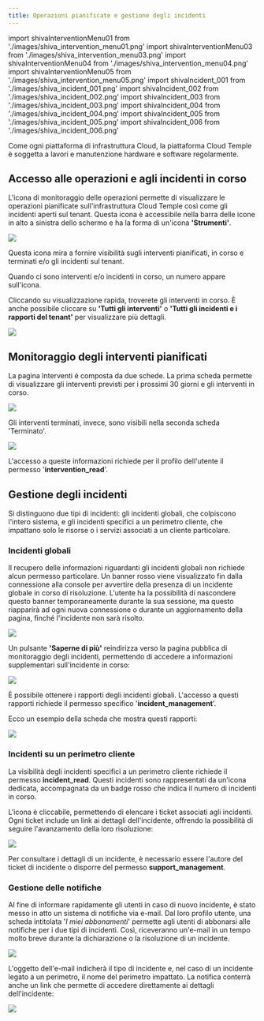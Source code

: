 ```yaml
---
title: Operazioni pianificate e gestione degli incidenti
---
```

import shivaInterventionMenu01 from './images/shiva_intervention_menu01.png'
import shivaInterventionMenu03 from './images/shiva_intervention_menu03.png'
import shivaInterventionMenu04 from './images/shiva_intervention_menu04.png'
import shivaInterventionMenu05 from './images/shiva_intervention_menu05.png'
import shivaIncident_001 from './images/shiva_incident_001.png'
import shivaIncident_002 from './images/shiva_incident_002.png'
import shivaIncident_003 from './images/shiva_incident_003.png'
import shivaIncident_004 from './images/shiva_incident_004.png'
import shivaIncident_005 from './images/shiva_incident_005.png'
import shivaIncident_006 from './images/shiva_incident_006.png'

Come ogni piattaforma di infrastruttura Cloud, la piattaforma Cloud Temple è soggetta a lavori e manutenzione hardware e software regolarmente.

## Accesso alle operazioni e agli incidenti in corso

L'icona di monitoraggio delle operazioni permette di visualizzare le operazioni pianificate sull'infrastruttura Cloud Temple così come gli incidenti aperti sul tenant. Questa icona è accessibile nella barra delle icone in alto a sinistra dello schermo e ha la forma di un'icona __'Strumenti'__.

<img src={shivaInterventionMenu01} />

Questa icona mira a fornire visibilità sugli interventi pianificati, in corso e terminati e/o gli incidenti sul tenant.

Quando ci sono interventi e/o incidenti in corso, un numero appare sull'icona.

Cliccando su visualizzazione rapida, troverete gli interventi in corso. È anche possibile cliccare su __'Tutti gli interventi'__ o __'Tutti gli incidenti e i rapporti del tenant'__ per visualizzare più dettagli.

<img src={shivaInterventionMenu03} />

## Monitoraggio degli interventi pianificati

La pagina Interventi è composta da due schede. La prima scheda permette di visualizzare gli interventi previsti per i prossimi 30 giorni e gli interventi in corso.

<img src={shivaInterventionMenu04} />

Gli interventi terminati, invece, sono visibili nella seconda scheda 'Terminato'.

<img src={shivaInterventionMenu05} />

L'accesso a queste informazioni richiede per il profilo dell'utente il permesso '__intervention_read__'.

## Gestione degli incidenti

Si distinguono due tipi di incidenti: gli incidenti globali, che colpiscono l'intero sistema, e gli incidenti specifici a un perimetro cliente, che impattano solo le risorse o i servizi associati a un cliente particolare.

### Incidenti globali

Il recupero delle informazioni riguardanti gli incidenti globali non richiede alcun permesso particolare. Un banner rosso viene visualizzato fin dalla connessione alla console per avvertire della presenza di un incidente globale in corso di risoluzione. L'utente ha la possibilità di nascondere questo banner temporaneamente durante la sua sessione, ma questo riapparirà ad ogni nuova connessione o durante un aggiornamento della pagina, finché l'incidente non sarà risolto.

<img src={shivaIncident_001} />

Un pulsante __'Saperne di più'__ reindirizza verso la pagina pubblica di monitoraggio degli incidenti, permettendo di accedere a informazioni supplementari sull'incidente in corso:

<img src={shivaIncident_002} />

È possibile ottenere i rapporti degli incidenti globali. L'accesso a questi rapporti richiede il permesso specifico '__incident_management__'.

Ecco un esempio della scheda che mostra questi rapporti:

<img src={shivaIncident_003} />

### Incidenti su un perimetro cliente

La visibilità degli incidenti specifici a un perimetro cliente richiede il permesso __incident_read__. Questi incidenti sono rappresentati da un'icona dedicata, accompagnata da un badge rosso che indica il numero di incidenti in corso.

L'icona è cliccabile, permettendo di elencare i ticket associati agli incidenti. Ogni ticket include un link ai dettagli dell'incidente, offrendo la possibilità di seguire l'avanzamento della loro risoluzione:

<img src={shivaIncident_004} />

Per consultare i dettagli di un incidente, è necessario essere l'autore del ticket di incidente o disporre del permesso __support_management__.

### Gestione delle notifiche

Al fine di informare rapidamente gli utenti in caso di nuovo incidente, è stato messo in atto un sistema di notifiche via e-mail. Dal loro profilo utente, una scheda intitolata '*I miei abbonamenti*' permette agli utenti di abbonarsi alle notifiche per i due tipi di incidenti. Così, riceveranno un'e-mail in un tempo molto breve durante la dichiarazione o la risoluzione di un incidente.

<img src={shivaIncident_005} />

L'oggetto dell'e-mail indicherà il tipo di incidente e, nel caso di un incidente legato a un perimetro, il nome del perimetro impattato. La notifica conterrà anche un link che permette di accedere direttamente ai dettagli dell'incidente:

<img src={shivaIncident_006} />
